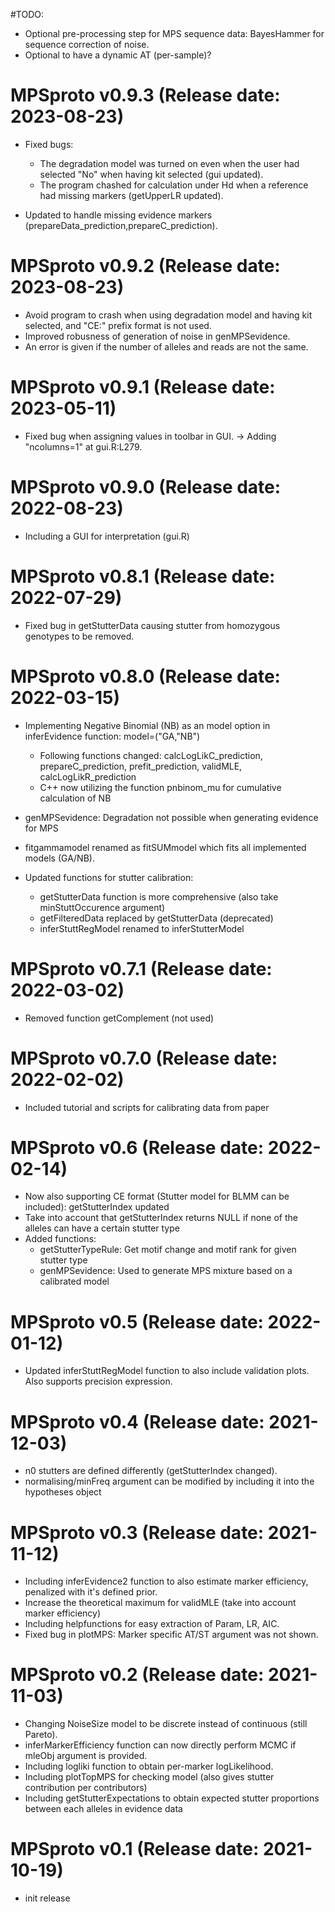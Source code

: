 #TODO:
- Optional pre-processing step for MPS sequence data: BayesHammer for sequence correction of noise.
- Optional to have a dynamic AT (per-sample)?


MPSproto v0.9.3 (Release date: 2023-08-23)
=============================================
- Fixed bugs:
	- The degradation model was turned on even when the user had selected "No" when having kit selected (gui updated).
	- The program chashed for calculation under Hd when a reference had missing markers (getUpperLR updated).
    	
- Updated to handle missing evidence markers (prepareData_prediction,prepareC_prediction).

MPSproto v0.9.2 (Release date: 2023-08-23)
=============================================
- Avoid program to crash when using degradation model and having kit selected, and "CE:" prefix format is not used.
- Improved robusness of generation of noise in genMPSevidence.
- An error is given if the number of alleles and reads are not the same.

MPSproto v0.9.1 (Release date: 2023-05-11)
=============================================
- Fixed bug when assigning values in toolbar in GUI. 
-> Adding "ncolumns=1" at gui.R:L279.

MPSproto v0.9.0 (Release date: 2022-08-23)
=============================================
- Including a GUI for interpretation (gui.R)

MPSproto v0.8.1 (Release date: 2022-07-29)
=============================================
- Fixed bug in getStutterData causing stutter from homozygous genotypes to be removed.

MPSproto v0.8.0 (Release date: 2022-03-15)
=============================================
- Implementing Negative Binomial (NB) as an model option in inferEvidence function: model=("GA,"NB")
	- Following functions changed: calcLogLikC_prediction, prepareC_prediction, prefit_prediction, validMLE, calcLogLikR_prediction
	- C++ now utilizing the function pnbinom_mu for cumulative calculation of NB
- genMPSevidence: Degradation not possible when generating evidence for MPS
- fitgammamodel renamed as fitSUMmodel which fits all implemented models (GA/NB).

- Updated functions for stutter calibration:
	- getStutterData function is more comprehensive (also take minStuttOccurence argument)
	- getFilteredData replaced by getStutterData (deprecated)
	- inferStuttRegModel renamed to inferStutterModel

MPSproto v0.7.1 (Release date: 2022-03-02)
=============================================
- Removed function getComplement (not used)

MPSproto v0.7.0 (Release date: 2022-02-02)
=============================================
- Included tutorial and scripts for calibrating data from paper

MPSproto v0.6 (Release date: 2022-02-14)
=============================================
- Now also supporting CE format (Stutter model for BLMM can be included): getStutterIndex updated
- Take into account that getStutterIndex returns NULL if none of the alleles can have a certain stutter type 
- Added functions:
	- getStutterTypeRule: Get motif change and motif rank for given stutter type
	- genMPSevidence: Used to generate MPS mixture based on a calibrated model

MPSproto v0.5 (Release date: 2022-01-12)
=============================================
- Updated inferStuttRegModel function to also include validation plots. Also supports precision expression.

MPSproto v0.4 (Release date: 2021-12-03)
=============================================
- n0 stutters are defined differently (getStutterIndex changed).
- normalising/minFreq argument can be modified by including it into the hypotheses object

MPSproto v0.3 (Release date: 2021-11-12)
=============================================
- Including inferEvidence2 function to also estimate marker efficiency, penalized with it's defined prior.
- Increase the theoretical maximum for validMLE (take into account marker efficiency)
- Including helpfunctions for easy extraction of Param, LR, AIC.
- Fixed bug in plotMPS: Marker specific AT/ST argument was not shown.

MPSproto v0.2 (Release date: 2021-11-03)
=============================================
- Changing NoiseSize model to be discrete instead of continuous (still Pareto).
- inferMarkerEfficiency function can now directly perform MCMC if mleObj argument is provided.
- Including logliki function to obtain per-marker logLikelihood.
- Including plotTopMPS for checking model (also gives  stutter contribution per contributors)
- Including getStutterExpectations to obtain expected stutter proportions between each alleles in evidence data

MPSproto v0.1 (Release date: 2021-10-19)
=============================================
- init release

